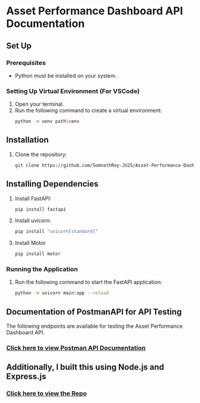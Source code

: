 # Asset Performance Dashboard API Documentation

## Set Up

### Prerequisites
- Python must be installed on your system.

### Setting Up Virtual Environment (For VSCode)
1. Open your terminal.
2. Run the following command to create a virtual environment:
    ```bash
    python -m venv path\venv
    ```
## Installation

1. Clone the repository:

    ```bash
    git clone https://github.com/SomnathRoy-JU25/Asset-Performance-Dashboard-API.git
    ```
## Installing Dependencies
1. Install FastAPI:

    ```bash
    pip install fastapi
    ```

2. Install uvicorn:

    ```bash
    pip install "uvicorn[standard]"
    ```
3. Install Motor
   ```bash
   pip install motor
   ```

### Running the Application
1. Run the following command to start the FastAPI application:

    ```bash
    python -m uvicorn main:app --reload
    ```


## Documentation of PostmanAPI for API Testing

The following endpoints are available for testing the Asset Performance Dashboard API.

### [Click here to view Postman API Documentation](https://documenter.getpostman.com/view/29700625/2sA2rCU2DL)

## Additionally, I built this using Node.js and Express.js
### [Click here to view the Repo](https://github.com/SomnathRoy-JU25/Asset-Performance-Dashboard-API-Development-Using-Node.js)

